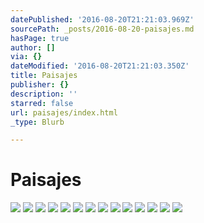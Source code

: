 ```yaml
---
datePublished: '2016-08-20T21:21:03.969Z'
sourcePath: _posts/2016-08-20-paisajes.md
hasPage: true
author: []
via: {}
dateModified: '2016-08-20T21:21:03.350Z'
title: Paisajes
publisher: {}
description: ''
starred: false
url: paisajes/index.html
_type: Blurb

---
```

# Paisajes
![](https://the-grid-user-content.s3-us-west-2.amazonaws.com/0b8cc2c2-5579-40b1-b42e-c10472777f8f.jpg)
![](https://the-grid-user-content.s3-us-west-2.amazonaws.com/a2accf69-b0d2-4ca6-9268-d33f97114fb7.jpg)
![](https://the-grid-user-content.s3-us-west-2.amazonaws.com/34c8bde1-9cd9-4187-b8c9-0243369c240d.jpg)
![](https://the-grid-user-content.s3-us-west-2.amazonaws.com/a548b72f-ae54-41da-8bea-b8c2f45c9bfd.jpg)
![](https://the-grid-user-content.s3-us-west-2.amazonaws.com/d6019704-6998-424d-abd2-01efdb13e900.jpg)
![](https://the-grid-user-content.s3-us-west-2.amazonaws.com/e50b89fc-66ff-4984-b7a2-b6d9734c8910.jpg)
![](https://the-grid-user-content.s3-us-west-2.amazonaws.com/f05b9b58-aad5-4800-9790-38b756bc5755.jpg)
![](https://the-grid-user-content.s3-us-west-2.amazonaws.com/2ad38424-b7c7-429f-a3aa-1c8fb415ed17.jpg)
![](https://the-grid-user-content.s3-us-west-2.amazonaws.com/503abd4a-f6ea-48f3-b37f-7f4f458374e3.jpg)
![](https://the-grid-user-content.s3-us-west-2.amazonaws.com/f238bcae-1d6c-42e8-99cb-943e26b0cb29.jpg)
![](https://the-grid-user-content.s3-us-west-2.amazonaws.com/358a4ebf-bfa1-4a8f-abff-a7d8cd72bbba.jpg)
![](https://the-grid-user-content.s3-us-west-2.amazonaws.com/a2522af4-9f86-41ae-a1f3-3ce7a2cfcc3b.jpg)
![](https://the-grid-user-content.s3-us-west-2.amazonaws.com/7f5852d4-f0db-4b11-96ed-d9b188ef17dc.jpg)
![](https://the-grid-user-content.s3-us-west-2.amazonaws.com/19b7cf0b-32f6-4639-84b7-3e1741ea9b28.jpg)